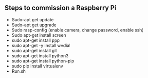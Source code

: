 ## Steps to commission a Raspberry Pi


* Sudo-apt get update
* Sudo-apt get upgrade
* Sudo rasp-config (enable camera, change password, enable ssh)
* Sudo apt-get install screen
* sudo apt-get install ppp
* sudo apt-get -y install wvdial
* sudo apt-get install git
* sudo apt-get install python3
* sudo apt-get install python-pip
* sudo pip install virtualenv
* Run.sh